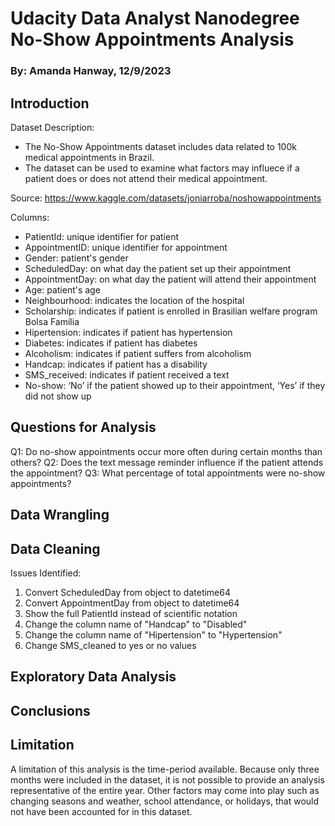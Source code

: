 # Udacity Data Analyst Nanodegree <br> No-Show Appointments Analysis
### By: Amanda Hanway, 12/9/2023 

## Introduction

Dataset Description:
- The No-Show Appointments dataset includes data related to 100k medical appointments in Brazil.  
- The dataset can be used to examine what factors may influece if a patient does or does not attend their medical appointment.  

Source: https://www.kaggle.com/datasets/joniarroba/noshowappointments  

Columns:  
- PatientId: unique identifier for patient  
- AppointmentID: unique identifier for appointment  
- Gender: patient's gender  
- ScheduledDay: on what day the patient set up their appointment  
- AppointmentDay: on what day the patient will attend their appointment  
- Age: patient's age  
- Neighbourhood: indicates the location of the hospital  
- Scholarship: indicates if patient is enrolled in Brasilian welfare program Bolsa Família  
- Hipertension: indicates if patient has hypertension  
- Diabetes: indicates if patient has diabetes  
- Alcoholism: indicates if patient suffers from alcoholism  
- Handcap: indicates if patient has a disability  
- SMS_received: indicates if patient received a text  
- No-show: ‘No’ if the patient showed up to their appointment, ‘Yes’ if they did not show up  

## Questions for Analysis

Q1: Do no-show appointments occur more often during certain months than others?
Q2: Does the text message reminder influence if the patient attends the appointment?
Q3: What percentage of total appointments were no-show appointments?

## Data Wrangling


## Data Cleaning

Issues Identified:  
1. Convert ScheduledDay from object to datetime64  
2. Convert AppointmentDay from object to datetime64  
3. Show the full PatientId instead of scientific notation  
4. Change the column name of "Handcap" to "Disabled"  
5. Change the column name of "Hipertension" to "Hypertension"  
6. Change SMS_cleaned to yes or no values  

## Exploratory Data Analysis


## Conclusions


## Limitation  

A limitation of this analysis is the time-period available. Because only three months were included in the dataset, it is not possible to provide an analysis representative of the entire year. Other factors may come into play such as changing seasons and weather, school attendance, or holidays, that would not have been accounted for in this dataset.


